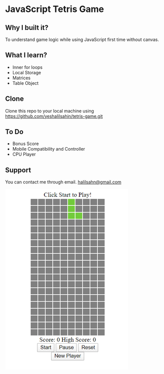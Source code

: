 # JavaScript Tetris Game

## Why I built it?
To understand game logic while using JavaScript first time without canvas.
## What I learn?
* Inner for loops
* Local Storage
* Matrices
* Table Object

## Clone
Clone this repo to your local machine using https://github.com/yeshalilsahin/tetris-game.git

## To Do
* Bonus Score
* Mobile Compatibility and Controller 
* CPU Player

## Support
You can contact me through email. halilsahn@gmail.com

![Tetris Game HTML,JS,CSS](https://github.com/yeshalilsahin/tetris-game/blob/master/tetris-screenshot.png?raw=true "Optional Title")
